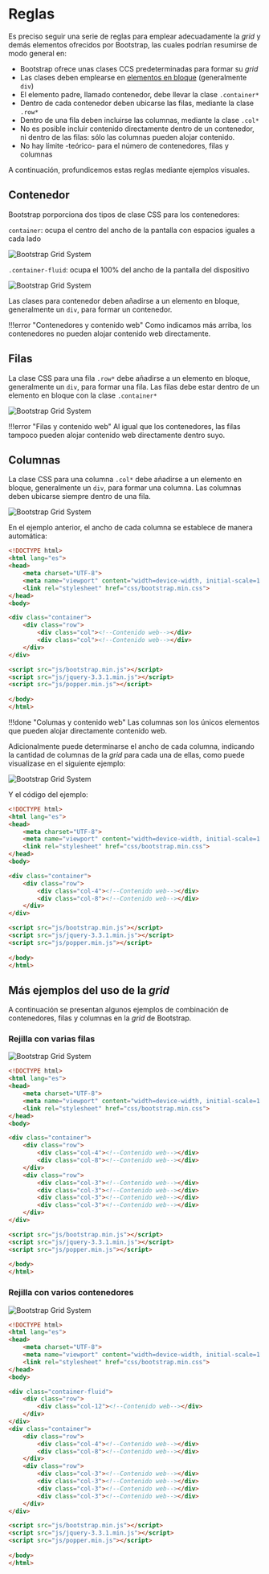 # Reglas
Es preciso seguir una serie de reglas para emplear adecuadamente la _grid_ y demás elementos ofrecidos por Bootstrap, las cuales podrían resumirse de modo general en: 

* Bootstrap ofrece unas clases CCS predeterminadas para formar su _grid_
* Las clases deben emplearse en [elementos en bloque](https://developer.mozilla.org/es/docs/Web/HTML/Block-level_elements) (generalmente `div`)
* El elemento padre, llamado contenedor, debe llevar la clase `.container*`
* Dentro de cada contenedor deben ubicarse las filas, mediante la clase `.row*`
* Dentro de una fila deben incluirse las columnas, mediante la clase `.col*`
* No es posible incluir contenido directamente dentro de un contenedor, ni dentro de las filas: sólo las columnas pueden alojar contenido. 
* No hay límite -teórico- para el número de contenedores, filas y columnas

A continuación, profundicemos estas reglas mediante ejemplos visuales. 

## Contenedor
Bootstrap porporciona dos tipos de clase CSS para los contenedores: 

`container`: ocupa el centro del ancho de la pantalla con espacios iguales a cada lado

![Bootstrap Grid System](imgBootstrap/bGridContainer1.png)

`.container-fluid`: ocupa el 100% del ancho de la pantalla del dispositivo 

![Bootstrap Grid System](imgBootstrap/bGridContainer2.png)

Las clases para contenedor deben añadirse a un elemento en bloque, generalmente un  `div`, para formar un contenedor. 

!!!error "Contenedores y contenido web"
		Como indicamos más arriba, los contenedores no pueden alojar contenido web directamente. 

## Filas
La clase CSS para una fila `.row*` debe añadirse a un elemento en bloque, generalmente un  `div`, para formar una fila. Las filas debe estar dentro de un elemento en bloque con la clase `.container*`

![Bootstrap Grid System](imgBootstrap/bGridRow.png)

!!!error "Filas y contenido web"
		Al igual que los contenedores, las filas tampoco pueden alojar contenido web directamente dentro suyo. 

## Columnas
La clase CSS para una columna `.col*` debe añadirse a un elemento en bloque, generalmente un  `div`, para formar una columna. Las columnas deben ubicarse siempre dentro de una fila. 

![Bootstrap Grid System](imgBootstrap/bGridContainerRules.png)

En el ejemplo anterior, el ancho de cada columna se establece de manera automática: 

```html
<!DOCTYPE html>
<html lang="es">
<head>
	<meta charset="UTF-8">
	<meta name="viewport" content="width=device-width, initial-scale=1.0">
	<link rel="stylesheet" href="css/bootstrap.min.css">
</head>
<body>

<div class="container">
	<div class="row">
		<div class="col"><!--Contenido web--></div>
		<div class="col"><!--Contenido web--></div>
	</div>
</div>

<script src="js/bootstrap.min.js"></script>
<script src="js/jquery-3.3.1.min.js"></script>
<script src="js/popper.min.js"></script>
	
</body>
</html>
```


!!!done "Columas y contenido web"
		Las columnas son los únicos elementos que pueden alojar directamente contenido web. 

Adicionalmente puede determinarse el ancho de cada columna, indicando la cantidad de columnas de la _grid_ para cada una de ellas, como puede visualizase en el siguiente ejemplo: 

![Bootstrap Grid System](imgBootstrap/bGridColumns.png)

Y el código del ejemplo: 

```html
<!DOCTYPE html>
<html lang="es">
<head>
	<meta charset="UTF-8">
	<meta name="viewport" content="width=device-width, initial-scale=1.0">
	<link rel="stylesheet" href="css/bootstrap.min.css">
</head>
<body>

<div class="container">
	<div class="row">
		<div class="col-4"><!--Contenido web--></div>
		<div class="col-8"><!--Contenido web--></div>
	</div>
</div>

<script src="js/bootstrap.min.js"></script>
<script src="js/jquery-3.3.1.min.js"></script>
<script src="js/popper.min.js"></script>
	
</body>
</html>
```


## Más ejemplos del uso de la _grid_
A continuación se presentan algunos ejemplos de combinación de contenedores, filas y columnas en la _grid_ de Bootstrap.

### Rejilla con varias filas
![Bootstrap Grid System](imgBootstrap/bGridMultipleRows.png)

```html
<!DOCTYPE html>
<html lang="es">
<head>
	<meta charset="UTF-8">
	<meta name="viewport" content="width=device-width, initial-scale=1.0">
	<link rel="stylesheet" href="css/bootstrap.min.css">
</head>
<body>

<div class="container">
	<div class="row">
		<div class="col-4"><!--Contenido web--></div>
		<div class="col-8"><!--Contenido web--></div>
	</div>
	<div class="row">
		<div class="col-3"><!--Contenido web--></div>
		<div class="col-3"><!--Contenido web--></div>
		<div class="col-3"><!--Contenido web--></div>
		<div class="col-3"><!--Contenido web--></div>
	</div>
</div>

<script src="js/bootstrap.min.js"></script>
<script src="js/jquery-3.3.1.min.js"></script>
<script src="js/popper.min.js"></script>
	
</body>
</html>
```


### Rejilla con varios contenedores
![Bootstrap Grid System](imgBootstrap/bGridMultipleContainer.png)

```html
<!DOCTYPE html>
<html lang="es">
<head>
	<meta charset="UTF-8">
	<meta name="viewport" content="width=device-width, initial-scale=1.0">
	<link rel="stylesheet" href="css/bootstrap.min.css">
</head>
<body>

<div class="container-fluid">
	<div class="row">
		<div class="col-12"><!--Contenido web--></div>
	</div>
</div>
<div class="container">
	<div class="row">
		<div class="col-4"><!--Contenido web--></div>
		<div class="col-8"><!--Contenido web--></div>
	</div>
	<div class="row">
		<div class="col-3"><!--Contenido web--></div>
		<div class="col-3"><!--Contenido web--></div>
		<div class="col-3"><!--Contenido web--></div>
		<div class="col-3"><!--Contenido web--></div>
	</div>
</div>

<script src="js/bootstrap.min.js"></script>
<script src="js/jquery-3.3.1.min.js"></script>
<script src="js/popper.min.js"></script>
	
</body>
</html>
```

